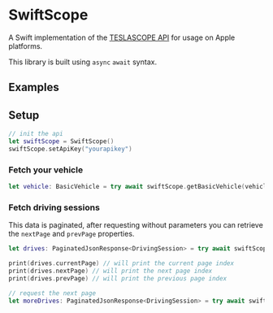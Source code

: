 # SwiftScope

A Swift implementation of the [TESLASCOPE API](https://teslascope.com/developers/documentation) for usage on Apple platforms.

This library is built using `async` `await` syntax.

## Examples

## Setup
```swift
// init the api
let swiftScope = SwiftScope()
swiftScope.setApiKey("yourapikey")
```

### Fetch your vehicle
```swift
let vehicle: BasicVehicle = try await swiftScope.getBasicVehicle(vehicleId: "corsair")
```

### Fetch driving sessions
This data is paginated, after requesting without parameters you can retrieve the `nextPage` and `prevPage` properties.
```swift
let drives: PaginatedJsonResponse<DrivingSession> = try await swiftScope.getDrivingSessions(vehicleId: "corsair")

print(drives.currentPage) // will print the current page index
print(drives.nextPage) // will print the next page index
print(drives.prevPage) // will print the previous page index

// request the next page
let moreDrives: PaginatedJsonResponse<DrivingSession> = try await swiftScope.getDrivingSessions(vehicleId: "corsair", page: drives.nextPage)
```
